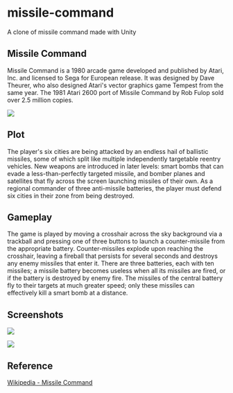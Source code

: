 # missile-command
A clone of missile command made with Unity


## Missile Command
Missile Command is a 1980 arcade game developed and published by Atari, Inc. and licensed to Sega for European release. It was designed by Dave Theurer, who also designed Atari's vector graphics game Tempest from the same year. The 1981 Atari 2600 port of Missile Command by Rob Fulop sold over 2.5 million copies.

![](https://upload.wikimedia.org/wikipedia/en/c/c7/Missile_Command_flyer.jpg)

## Plot
The player's six cities are being attacked by an endless hail of ballistic missiles, some of which split like multiple independently targetable reentry vehicles. New weapons are introduced in later levels: smart bombs that can evade a less-than-perfectly targeted missile, and bomber planes and satellites that fly across the screen launching missiles of their own. As a regional commander of three anti-missile batteries, the player must defend six cities in their zone from being destroyed.

## Gameplay
The game is played by moving a crosshair across the sky background via a trackball and pressing one of three buttons to launch a counter-missile from the appropriate battery. Counter-missiles explode upon reaching the crosshair, leaving a fireball that persists for several seconds and destroys any enemy missiles that enter it. There are three batteries, each with ten missiles; a missile battery becomes useless when all its missiles are fired, or if the battery is destroyed by enemy fire. The missiles of the central battery fly to their targets at much greater speed; only these missiles can effectively kill a smart bomb at a distance.

## Screenshots

![](https://i.imgur.com/nlKZdta.png)

![](https://i.imgur.com/XK14Cnz.png)

## Reference 
[Wikipedia - Missile Command](https://en.wikipedia.org/wiki/Missile_Command)
